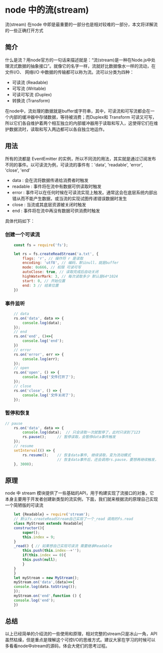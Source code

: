# node 中的流(stream) 

流(stream) 在node 中即是最重要的一部分也是相对较难的一部分，本文将详解流的一些正确打开方式

## 简介

什么是流？用node官方的一句话来描述就是：“流(stream)是一种在Node.js中处理流式数据的抽象接口”。就像它的名字一样，流就好比数据像水一样的流动，在文件I/O、 网络I/O 中数据的传输都可以称为流。流可以分类为四种：
- 可读流 (Readable)
- 可写流 (Writable)
- 可读可写流 (Duplex)
- 转换流 (Transform)

在node中，流处理的数据就是buffer或字符串，其中，可读流和可写流都会在一个内部的缓冲器中存储数据，等待被消费；而Duplex和 Transform 可读又可写，所以它们各自维护着两个相互独立的内部缓冲器用于读取和写入，这使得它们在维护数据流时，读取和写入两边都可以各自独立地运作。

## 用法

所有的流都是 EventEmitter 的实例，所以不同流的用法，其实就是通过订阅发布不同的事件。以可读流为例，可读流的事件有：'data', 'readable', 'error', 'close', 'end'
- data : 会在流将数据传递给消费者时触发
- readable : 事件将在流中有数据可供读取时触发
- error : 事件可以在任何时候在可读流实现上触发。通常这会在底层系统内部出错从而不能产生数据，或当流的实现试图传递错误数据时发生
- close : 当流或其底层资源被关闭时触发
- end : 事件将在流中再没有数据可供消费时触发 

具体代码如下：

### 创建一个可读流
```js
    const fs = require('fs');

    let rs = fs.createReadStream('a.txt', {
        flags: 'r', // 操作符 r 是读取
        encoding: 'utf8', // 编码，默认null，就是buffer
        mode: 0o666, // 权限 可读可写
        autoClose: true, // 读取完成后自动关闭
        highWaterMark: 3, // 每次读取多少 默认是64*1024
        start: 0, // 开始位置
        end: 3 // 结束位置
    })

```
### 事件监听
```js
    // data
    rs.on('data', data => {
        console.log(data); 
    });
    // end
    rs.on('end', ()=>{ 
        console.log('end');
    })
    // error
    rs.on('error', err => {
        console.log(err);
    });
    // open
    rs.on('open', () => {
        console.log('文件打开了');
    });
    // close
    rs.on('close', () => {
        console.log('文件关闭了');
    });
```
### 暂停和恢复
```js
// pause
    rs.on('data', data => { 
        console.log(data);  // 只会读取一次就暂停了，此时只读到了123
        rs.pause();     // 暂停读取，会暂停data事件触发
    });
    // resume
    setInterval(() => {
        rs.resume();    // 恢复data事件, 继续读取，变为流动模式
                        // 恢复data事件后，还会调用rs.pause，要想再继续触发，把setTimeout换成setInterval持续触发
    }, 3000);
```

## 原理

node 中 stream 模块提供了一些基础的API，用于构建实现了流接口的对象，它本身主要用于开发者创建新类型的流实例，下面，我们就来根据流的原理自己实现一个简陋版的可读流
```js
    let {Readable} = require('stream');
    // 默认fs.createReadStream自己实现了一个_read 调用的fs.read
    class MyStream extends Readable{
    constructor(){
        super();
        this.index = 9;
    }
    _read() { // 如果想自己实现可读流 需要继承Readable
        this.push(this.index--+'');
        if(this.index == 0){
        this.push(null);
        }
    }
    }
    let myStream = new MyStream();
    myStream.on('data',(data)=>{
    console.log(data.toString());
    });
    myStream.on('end',function () {
    console.log('end');
    })
```


## 总结

以上已经简单的介绍流的一些使用和原理，相对完整的stream只是冰山一角，API虽然枯燥，但是重点是理解这个可控I/O的思维方式。建议大家在学习的时候可以多看看node中stream的源码，体会大佬们的思考过程。